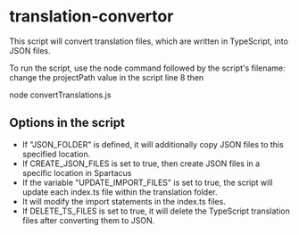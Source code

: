 # translation-convertor

This script will convert translation files, which are written in TypeScript, into JSON files.

To run the script, use the node command followed by the script's filename:
change the projectPath value in the script line 8 then

node convertTranslations.js

## Options in the script

- If "JSON_FOLDER" is defined, it will additionally copy JSON files to this specified location.
- If CREATE_JSON_FILES is set to true, then create JSON files in a specific location in Spartacus
- If the variable "UPDATE_IMPORT_FILES" is set to true, the script will update each index.ts file within the translation folder.
- It will modify the import statements in the index.ts files.
- If DELETE_TS_FILES is set to true, it will delete the TypeScript translation files after converting them to JSON.
